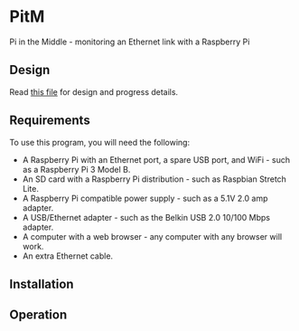 # PitM
Pi in the Middle - monitoring an Ethernet link with a Raspberry Pi

## Design
Read [this file](PitM.md) for design and progress details.

## Requirements
To use this program, you will need the following:
- A Raspberry Pi with an Ethernet port, a spare USB port, and WiFi - such as a Raspberry Pi 3 Model B.
- An SD card with a Raspberry Pi distribution - such as Raspbian Stretch Lite.
- A Raspberry Pi compatible power supply - such as a 5.1V 2.0 amp adapter.
- A USB/Ethernet adapter - such as the Belkin USB 2.0 10/100 Mbps adapter.
- A computer with a web browser - any computer with any browser will work.
- An extra Ethernet cable. 

## Installation

## Operation
